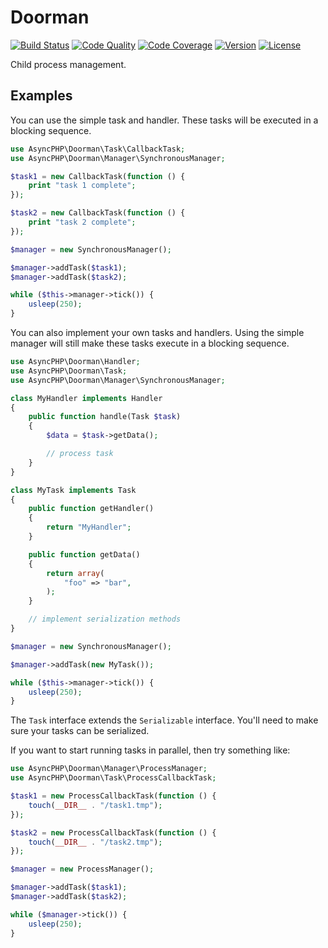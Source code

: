 # Doorman

[![Build Status](http://img.shields.io/travis/asyncphp/doorman.svg?style=flat-square)](https://travis-ci.org/asyncphp/doorman)
[![Code Quality](http://img.shields.io/scrutinizer/g/asyncphp/doorman.svg?style=flat-square)](https://scrutinizer-ci.com/g/asyncphp/doorman)
[![Code Coverage](http://img.shields.io/scrutinizer/coverage/g/asyncphp/doorman.svg?style=flat-square)](https://scrutinizer-ci.com/g/asyncphp/doorman)
[![Version](http://img.shields.io/packagist/v/asyncphp/doorman.svg?style=flat-square)](https://packagist.org/packages/asyncphp/doorman)
[![License](http://img.shields.io/packagist/l/asyncphp/doorman.svg?style=flat-square)](license.md)

Child process management.

## Examples

You can use the simple task and handler. These tasks will be executed in a blocking sequence.

```php
use AsyncPHP\Doorman\Task\CallbackTask;
use AsyncPHP\Doorman\Manager\SynchronousManager;

$task1 = new CallbackTask(function () {
    print "task 1 complete";
});

$task2 = new CallbackTask(function () {
    print "task 2 complete";
});

$manager = new SynchronousManager();

$manager->addTask($task1);
$manager->addTask($task2);

while ($this->manager->tick()) {
    usleep(250);
}
```

You can also implement your own tasks and handlers. Using the simple manager will still make these tasks execute in a blocking sequence.

```php
use AsyncPHP\Doorman\Handler;
use AsyncPHP\Doorman\Task;
use AsyncPHP\Doorman\Manager\SynchronousManager;

class MyHandler implements Handler
{
    public function handle(Task $task)
    {
        $data = $task->getData();

        // process task
    }
}

class MyTask implements Task
{
    public function getHandler()
    {
        return "MyHandler";
    }

    public function getData()
    {
        return array(
            "foo" => "bar",
        );
    }

    // implement serialization methods
}

$manager = new SynchronousManager();

$manager->addTask(new MyTask());

while ($this->manager->tick()) {
    usleep(250);
}
```

The `Task` interface extends the `Serializable` interface. You'll need to make sure your tasks can be serialized.

If you want to start running tasks in parallel, then try something like:

```php
use AsyncPHP\Doorman\Manager\ProcessManager;
use AsyncPHP\Doorman\Task\ProcessCallbackTask;

$task1 = new ProcessCallbackTask(function () {
    touch(__DIR__ . "/task1.tmp");
});

$task2 = new ProcessCallbackTask(function () {
    touch(__DIR__ . "/task2.tmp");
});

$manager = new ProcessManager();

$manager->addTask($task1);
$manager->addTask($task2);

while ($manager->tick()) {
    usleep(250);
}
```
